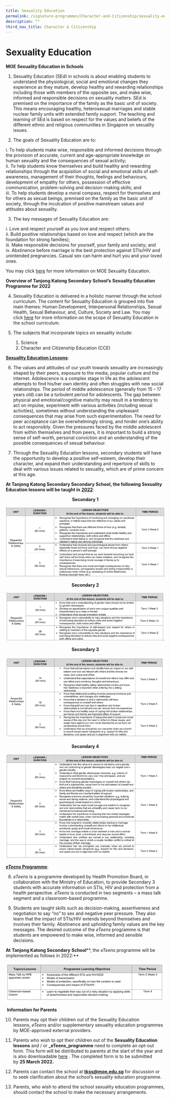 ```yaml
---
title: Sexuality Education
permalink: /signature-programmes/Character-and-Citizenship/sexuality-education/
description: ""
third_nav_title: Character & Citizenship
---
```

# Sexuality Education
**MOE** **Sexuality Education in Schools**

1.  Sexuality Education (SEd) in schools is about enabling students to understand the physiological, social and emotional changes they experience as they mature, develop healthy and rewarding relationships including those with members of the opposite sex, and make wise, informed and responsible decisions on sexuality matters. SEd is premised on the importance of the family as the basic unit of society. This means encouraging healthy, heterosexual marriages and stable nuclear family units with extended family support. The teaching and learning of SEd is based on respect for the values and beliefs of the different ethnic and religious communities in Singapore on sexuality issues.

2.  The goals of Sexuality Education are to:

i.  To help students make wise, responsible and informed decisions through the provision of accurate, current and age-appropriate knowledge on human sexuality and the consequences of sexual activity;   
ii.  To help students know themselves and build healthy and rewarding relationships through the acquisition of social and emotional skills of self-awareness, management of their thoughts, feelings and behaviours, development of empathy for others, possession of effective communication, problem-solving and decision-making skills; and  
iii.  To help students develop a moral compass, respect for themselves and for others as sexual beings, premised on the family as the basic unit of society, through the inculcation of positive mainstream values and attitudes about sexuality.

3.  The key messages of Sexuality Education are:

i.  Love and respect yourself as you love and respect others;  
ii.  Build positive relationships based on love and respect (which are the foundation for strong families);  
iii.  Make responsible decisions for yourself, your family and society; and  
iv.  Abstinence before marriage is the best protection against STIs/HIV and unintended pregnancies. Casual sex can harm and hurt you and your loved ones.

You may click <a href="https://www.moe.gov.sg/programmes/sexuality-education" target="_blank">here</a> for more information on MOE Sexuality Education.

**Overview of Tanjong Katong Secondary** **School’s** **Sexuality Education Programme for 2022**

4.  Sexuality Education is delivered in a holistic manner through the school curriculum. The content for Sexuality Education is grouped into five main themes: Human Development, Interpersonal Relationships, Sexual Health, Sexual Behaviour, and, Culture, Society and Law. You may click <a href="https://www.moe.gov.sg/programmes/sexuality-education/scope-and-teaching-approach" target="_blank">here</a> for more information on the scope of Sexuality Education in the school curriculum.

5.  The subjects that incorporate topics on sexuality include:
    1.  Science
    2.  Character and Citizenship Education (CCE)

<b><u>Sexuality Education Lessons</u></b>:

6.  The values and attitudes of our youth towards sexuality are increasingly shaped by their peers, exposure to the media, popular culture and the internet. Adolescence is a complex stage in life as the adolescent attempts to find his/her own identity and often struggles with new social relationships. The period of middle adolescence (generally from 15 – 17 years old) can be a turbulent period for adolescents. The gap between physical and emotional/cognitive maturity may result in a tendency to act on impulse, experiment with various activities (including sexual activities), sometimes without understanding the unpleasant consequences that may arise from such experimentation. The need for peer acceptance can be overwhelmingly strong, and hinder one’s ability to act responsibly. Given the pressures faced by the middle adolescent from within themselves and from peers, it is important to build a strong sense of self-worth, personal conviction and an understanding of the possible consequences of sexual behaviour.

7.  Through the Sexuality Education lessons, secondary students will have the opportunity to develop a positive self-esteem, develop their character, and expand their understanding and repertoire of skills to deal with various issues related to sexuality, which are of prime concern at this age.

**At Tanjong Katong Secondary Secondary School, the following Sexuality Education lessons will be taught in** <u><b>2022</b></u>:

<p style="text-align: center;"><b>Secondary 1</b></p>

<a href="/images/Signature%20Programmes/Sec-1-1.jpg" target = "_blank"> <img src="/images/Signature%20Programmes/Sec-1-1.jpg"></a>


<p style="text-align: center;"><b>Secondary 2</b></p>

<a href="/images/Signature%20Programmes/Sec-2.jpg" target = "_blank"> <img src="/images/Signature%20Programmes/Sec-2.jpg"></a>

<p style="text-align: center;"><b>Secondary 3</b></p>

<a href="/images/Signature%20Programmes/Sec-3-1.jpg" target = "_blank"> <img src="/images/Signature%20Programmes/Sec-3-1.jpg"></a>

<p style="text-align: center;"><b>Secondary 4</b></p>

<a href="/images/Signature%20Programmes/Sec-4-1.jpg" target = "_blank"> <img src="/images/Signature%20Programmes/Sec-4-1.jpg"></a>

<u><b><i>eTeens</i> Programme</b></u>:

8.  _eTeens_ is a programme developed by Health Promotion Board, in collaboration with the Ministry of Education, to provide Secondary 3 students with accurate information on STIs, HIV and protection from a health perspective. _eTeens_ is conducted in two segments – a mass talk segment and a classroom-based programme.

9.  Students are taught skills such as decision-making, assertiveness and negotiation to say “no” to sex and negative peer pressure. They also learn that the impact of STIs/HIV extends beyond themselves and involves their family. Abstinence and upholding family values are the key messages. The desired outcome of the _eTeens_ programme is that students are empowered to make wise, informed and sensible decisions.

**At** **Tanjong Katong Secondary** **School****, the _eTeens_ programme will be implemented as follows in 2022:**

<a href="/images/Signature%20Programmes/eteens.jpg" target = "_blank"> <img src="/images/Signature%20Programmes/eteens.jpg"></a>

 **Information for Parents**

10.  Parents may opt their children out of the Sexuality Education lessons, _eTeens_ and/or supplementary sexuality education programmes by MOE-approved external providers.

11.  Parents who wish to opt their children out of the **Sexuality Education lessons** and / or **_eTeens_programme** need to complete an opt-out form. This form will be distributed to parents at the start of the year and is also downloadable [here](https://form.gov.sg/61d910ccf46e8700127b89c2) . The completed form is to be submitted by **25 March 2022.**

12.  Parents can contact the school at **tkss@moe.edu.sg** for discussion or to seek clarification about the school’s sexuality education programme.

13.  Parents, who wish to attend the school sexuality education programmes, should contact the school to make the necessary arrangements.